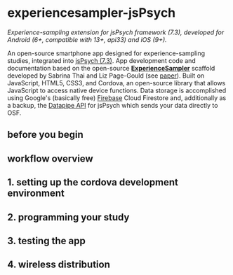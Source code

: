 # experiencesampler-jsPsych
*Experience-sampling extension for jsPsych framework (7.3), developed for Android (6+, compatible with 13+, api33) and iOS (9+).*

An open-source smartphone app designed for experience-sampling studies, integrated into <a href="https://www.jspsych.org/7.3/" target="_blank">jsPsych (7.3)</a>. App development code and documentation based on the open-source **<a href="http://www.experiencesampler.com/" target="_blank">ExperienceSampler</a>** scaffold developed by Sabrina Thai and Liz Page-Gould (see [paper](https://psycnet.apa.org/record/2017-26156-001)). Built on JavaScript, HTML5, CSS3, and Cordova, an open-source library that allows JavaScript to access native device functions. Data storage is accomplished using Google's (basically free) <a href="https://firebase.google.com/" target="_blank">Firebase</a> Cloud Firestore and, additionally as a backup, the <a href="https://pipe.jspsych.org/" target="_blank">Datapipe API</a> for jsPsych which sends your data directly to OSF.

## before you begin

## workflow overview

## 1. setting up the cordova development environment

## 2. programming your study

## 3. testing the app

## 4. wireless distribution


